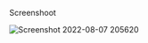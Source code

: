 Screenshoot

![Screenshot 2022-08-07 205620](https://user-images.githubusercontent.com/110649826/183294295-1fcc29ce-b6e9-4fbc-a068-72731487c865.png)
